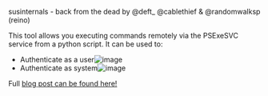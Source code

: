 susinternals - back from the dead by @deft_ @cablethief & @randomwalksp (reino)

This tool allows you executing commands remotely via the PSExeSVC service from a python script.
It can be used to:
* Authenticate as a user![image](https://github.com/user-attachments/assets/c78d01a9-3cda-4e04-979d-66932c4e1504)
* Authenticate as system![image](https://github.com/user-attachments/assets/3419e588-5614-489a-93b1-171e797321b2)

Full [blog post can be found here!](https://sensepost.com/blog/2025/psexecing-the-right-way-and-why-zero-trust-is-mandatory/)
